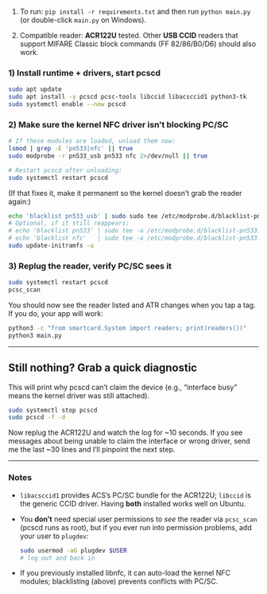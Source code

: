 1. To run: `pip install -r requirements.txt` and then run `python main.py` (or double-click `main.py` on Windows).

2. Compatible reader: **ACR122U** tested. Other **USB CCID** readers that support MIFARE Classic block commands (FF 82/86/B0/D6) should also work.


### 1) Install runtime + drivers, start pcscd

```bash
sudo apt update
sudo apt install -y pcscd pcsc-tools libccid libacsccid1 python3-tk
sudo systemctl enable --now pcscd
```

### 2) Make sure the kernel NFC driver isn’t blocking PC/SC

```bash
# If these modules are loaded, unload them now:
lsmod | grep -E 'pn533|nfc' || true
sudo modprobe -r pn533_usb pn533 nfc 2>/dev/null || true

# Restart pcscd after unloading:
sudo systemctl restart pcscd
```

(If that fixes it, make it permanent so the kernel doesn’t grab the reader again:)

```bash
echo 'blacklist pn533_usb' | sudo sudo tee /etc/modprobe.d/blacklist-pn533.conf
# Optional, if it still reappears:
# echo 'blacklist pn533' | sudo tee -a /etc/modprobe.d/blacklist-pn533.conf
# echo 'blacklist nfc'   | sudo tee -a /etc/modprobe.d/blacklist-pn533.conf
sudo update-initramfs -u
```

### 3) Replug the reader, verify PC/SC sees it

```bash
sudo systemctl restart pcscd
pcsc_scan
```

You should now see the reader listed and ATR changes when you tap a tag. If you do, your app will work:

```bash
python3 -c "from smartcard.System import readers; print(readers())"
python3 main.py
```

---

## Still nothing? Grab a quick diagnostic

This will print why pcscd can’t claim the device (e.g., “interface busy” means the kernel driver was still attached).

```bash
sudo systemctl stop pcscd
sudo pcscd -f -d
```

Now replug the ACR122U and watch the log for \~10 seconds. If you see messages about being unable to claim the interface or wrong driver, send me the last \~30 lines and I’ll pinpoint the next step.

---

### Notes

* `libacsccid1` provides ACS’s PC/SC bundle for the ACR122U; `libccid` is the generic CCID driver. Having **both** installed works well on Ubuntu.
* You **don’t** need special user permissions to *see* the reader via `pcsc_scan` (pcscd runs as root), but if you ever run into permission problems, add your user to `plugdev`:

  ```bash
  sudo usermod -aG plugdev $USER
  # log out and back in
  ```
* If you previously installed libnfc, it can auto-load the kernel NFC modules; blacklisting (above) prevents conflicts with PC/SC.
